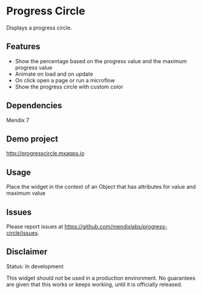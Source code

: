 # Progress Circle
Displays a progress circle.

## Features
* Show the percentage based on the progress value and the maximum progress value
* Animate on load and on update
* On click open a page or run a microflow
* Show the progress circle with custom color

## Dependencies
Mendix 7

## Demo project
http://progresscircle.mxapps.io

## Usage
Place the widget in the context of an Object that has attributes for value and maximum value

## Issues
Please report issues at https://github.com/mendixlabs/progress-circle/issues.

## Disclaimer
Status: In development

This widget should not be used in a production environment.
No guarantees are given that this works or keeps working, until it is officially released.
